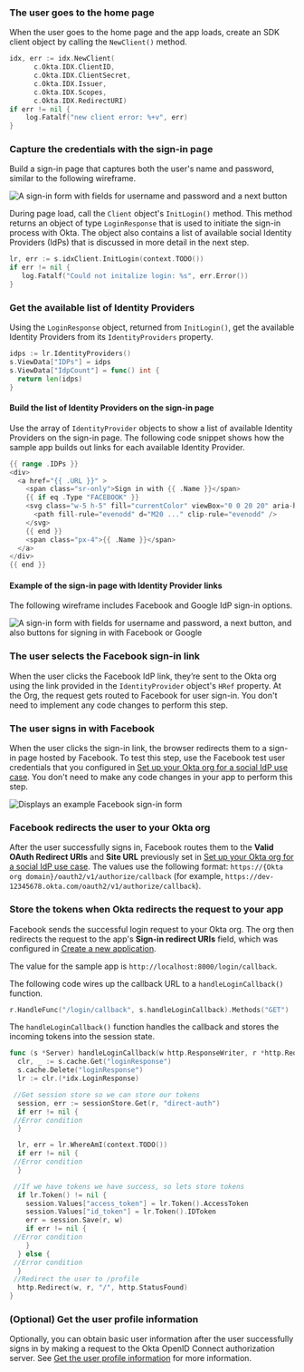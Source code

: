 ### The user goes to the home page

When the user goes to the home page and the app loads, create an SDK client object by calling the `NewClient()` method.

```go
idx, err := idx.NewClient(
      c.Okta.IDX.ClientID,
      c.Okta.IDX.ClientSecret,
      c.Okta.IDX.Issuer,
      c.Okta.IDX.Scopes,
      c.Okta.IDX.RedirectURI)
if err != nil {
    log.Fatalf("new client error: %+v", err)
}
```

### Capture the credentials with the sign-in page

Build a sign-in page that captures both the user's name and password, similar to the following wireframe.

<div class="half wireframe-border">

![A sign-in form with fields for username and password and a next button](/img/wireframes/sign-in-form-username-password.png)

<!--

Source image: https://www.figma.com/file/YH5Zhzp66kGCglrXQUag2E/%F0%9F%93%8A-Updated-Diagrams-for-Dev-Docs?node-id=3398%3A36678&t=wzNwSZkdctajVush-1 sign-in-form-username-password
 -->

</div>

During page load, call the `Client` object's `InitLogin()` method. This method returns an object of type `LoginResponse` that is used to initiate the sign-in process with Okta. The object also contains a list of available social Identity Providers (IdPs) that is discussed in more detail in the next step.

```go
lr, err := s.idxClient.InitLogin(context.TODO())
if err != nil {
   log.Fatalf("Could not initalize login: %s", err.Error())
}
```

### Get the available list of Identity Providers

Using the `LoginResponse` object, returned from `InitLogin()`, get the available Identity Providers from its `IdentityProviders` property.

```go
idps := lr.IdentityProviders()
s.ViewData["IDPs"] = idps
s.ViewData["IdpCount"] = func() int {
  return len(idps)
}
```

#### Build the list of Identity Providers on the sign-in page

Use the array of `IdentityProvider` objects to show a list of available Identity Providers on the sign-in page. The following code snippet shows how the sample app builds out links for each available Identity Provider.

```go
{{ range .IDPs }}
<div>
  <a href="{{ .URL }}" >
    <span class="sr-only">Sign in with {{ .Name }}</span>
    {{ if eq .Type "FACEBOOK" }}
    <svg class="w-5 h-5" fill="currentColor" viewBox="0 0 20 20" aria-hidden="true">
      <path fill-rule="evenodd" d="M20 ..." clip-rule="evenodd" />
    </svg>
    {{ end }}
    <span class="px-4">{{ .Name }}</span>
  </a>
</div>
{{ end }}
```

#### Example of the sign-in page with Identity Provider links

The following wireframe includes Facebook and Google IdP sign-in options.

<div class="half wireframe-border">

![A sign-in form with fields for username and password, a next button, and also buttons for signing in with Facebook or Google](/img/wireframes/sign-in-form-username-password-facebook-google.png)

<!--

Source image: https://www.figma.com/file/YH5Zhzp66kGCglrXQUag2E/%F0%9F%93%8A-Updated-Diagrams-for-Dev-Docs?node-id=3398%3A36701&t=wzNwSZkdctajVush-1 sign-in-form-username-password-facebook-google
 -->

</div>

### The user selects the Facebook sign-in link

When the user clicks the Facebook IdP link, they’re sent to the Okta org using the link provided in the `IdentityProvider` object's `HRef` property. At the Org, the request gets routed to Facebook for user sign-in. You don't need to implement any code changes to perform this step.

### The user signs in with Facebook

When the user clicks the sign-in link, the browser redirects them to a sign-in page hosted by Facebook. To test this step, use the Facebook test user credentials that you configured in [Set up your Okta org for a social IdP use case](/docs/guides/oie-embedded-common-org-setup/go/main/#set-up-your-okta-org-for-a-social-idp-use-case). You don't need to make any code changes in your app to perform this step.

<div class="half border">

![Displays an example Facebook sign-in form](/img/oie-embedded-sdk/oie-embedded-sdk-use-case-social-sign-in-fb-login.png)

</div>

### Facebook redirects the user to your Okta org

After the user successfully signs in, Facebook routes them to the **Valid OAuth Redirect URIs** and **Site URL** previously set in [Set up your Okta org for a social IdP use case](/docs/guides/oie-embedded-common-org-setup/go/main/#set-up-your-okta-org-for-a-social-idp-use-case). The values use the following format: `https://{Okta org domain}/oauth2/v1/authorize/callback` (for example, `https://dev-12345678.okta.com/oauth2/v1/authorize/callback`).

### Store the tokens when Okta redirects the request to your app

Facebook sends the successful login request to your Okta org. The org then redirects the request to the app's **Sign-in redirect URIs** field, which was configured in [Create a new application](/docs/guides/oie-embedded-common-org-setup/go/main/#create-a-new-application).

The value for the sample app is `http://localhost:8000/login/callback`.

The following code wires up the callback URL to a `handleLoginCallback()` function.

```go
r.HandleFunc("/login/callback", s.handleLoginCallback).Methods("GET")
```

The `handleLoginCallback()` function handles the callback and stores the incoming tokens
into the session state.

```go
func (s *Server) handleLoginCallback(w http.ResponseWriter, r *http.Request) {
  clr, _ := s.cache.Get("loginResponse")
  s.cache.Delete("loginResponse")
  lr := clr.(*idx.LoginResponse)

 //Get session store so we can store our tokens
  session, err := sessionStore.Get(r, "direct-auth")
  if err != nil {
 //Error condition
  }

  lr, err = lr.WhereAmI(context.TODO())
  if err != nil {
 //Error condition
  }

 //If we have tokens we have success, so lets store tokens
  if lr.Token() != nil {
    session.Values["access_token"] = lr.Token().AccessToken
    session.Values["id_token"] = lr.Token().IDToken
    err = session.Save(r, w)
    if err != nil {
 //Error condition
    }
  } else {
 //Error condition
  }
 //Redirect the user to /profile
  http.Redirect(w, r, "/", http.StatusFound)
}
```

### (Optional) Get the user profile information

Optionally, you can obtain basic user information after the user successfully signs in by making a request to the Okta OpenID Connect authorization server.
See [Get the user profile information](/docs/guides/oie-embedded-sdk-use-case-basic-sign-in/go/main/#get-the-user-profile-information) for more information.
